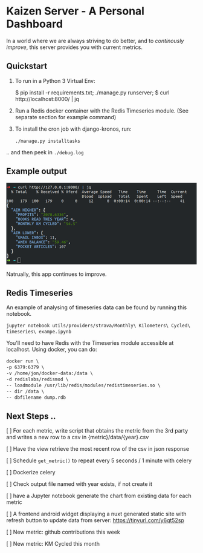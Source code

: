 # Kaizen Server - A Personal Dashboard

In a world where we are always striving to do better, and to *continously improve*, this server provides you with current metrics. 

## Quickstart

1. To run in a Python 3 Virtual Env:

    $ pip install -r requirements.txt; ./manage.py runserver;
    $ curl http://localhost:8000/ | jq

2. Run a Redis docker container with the Redis Timeseries module. (See separate section for example command) 

3. To install the cron job with django-kronos, run:

    `./manage.py installtasks`

.. and then peek in `./debug.log`

## Example output

![Example API Hit](screenshot.png)

Natrually, this app continues to improve.

## Redis Timeseries
An example of analysing of timeseries data can be found by running this notebook.

    jupyter notebook utils/providers/strava/Monthly\ Kilometers\ Cycled\ timeseries\ exampe.ipynb

You'll need to have Redis with the Timeseries module accessible at localhost. Using docker, you can do:

    docker run \
    -p 6379:6379 \           
    -v /home/jon/docker-data:/data \
    -d redislabs/redismod \
    -- loadmodule /usr/lib/redis/modules/redistimeseries.so \
    -- dir /data \
    -- dbfilename dump.rdb


## Next Steps ..

[ ] For each metric, write script that obtains the metric from the 3rd party and writes a new row to a csv in {metric}/data/{year}.csv

[ ] Have the view retrieve the most recent row of the csv in json response

[ ] Schedule `get_metric()` to repeat every 5 seconds / 1 minute with celery

[ ] Dockerize celery

[ ] Check output file named with year exists, if not create it

[ ] have a Jupyter notebook generate the chart from existing data for each metric

[ ] A frontend android widget displaying a nuxt generated static site with refresh button to update data from server: https://tinyurl.com/y6qt52sp

[ ] New metric: github contributions this week

[ ] New metric: KM Cycled this month




